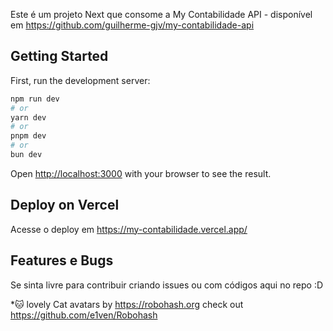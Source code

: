 Este é um projeto Next que consome a My Contabilidade API - disponível em https://github.com/guilherme-gjv/my-contabilidade-api

## Getting Started

First, run the development server:

```bash
npm run dev
# or
yarn dev
# or
pnpm dev
# or
bun dev
```

Open [http://localhost:3000](http://localhost:3000) with your browser to see the result.

## Deploy on Vercel
Acesse o deploy em
https://my-contabilidade.vercel.app/

## Features e Bugs
Se sinta livre para contribuir criando issues ou com códigos aqui no repo :D

*🐱 lovely Cat avatars by https://robohash.org
check out
https://github.com/e1ven/Robohash
